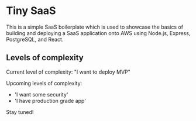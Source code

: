 # Tiny SaaS

This is a simple SaaS boilerplate which is used to showcase the basics of building and deploying a SaaS application onto AWS using Node.js, Express, PostgreSQL, and React.

## Levels of complexity

Current level of complexity: "I want to deploy MVP"

Upcoming levels of complexity:

- 'I want some security'
- 'I have production grade app'

Stay tuned!